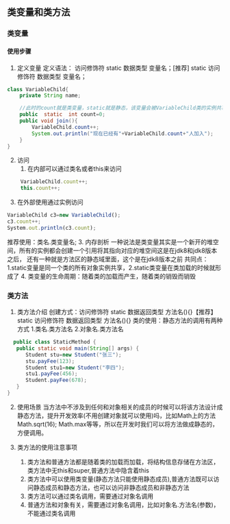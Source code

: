 ## 类变量和类方法

### 类变量
#### 使用步骤
1. 定义变量
定义语法：
访问修饰符 static 数据类型 变量名；[推荐]
static 访问修饰符 数据类型 变量名；
```java
class VariableChild{
    private String name;

    //此时的count就是类变量，static就是静态，该变量会被VariableChild类的实例共享，类变量可以通过类名来访问
    public  static  int count=0;
    public void join(){
        VariableChild.count++;
        System.out.println("现在已经有"+VariableChild.count+"人加入");
    }
}
```
2. 访问
   1. 在内部可以通过类名或者this来访问
   ```js
    VariableChild.count++;
    this.count++;
    ```
  2. 在外部使用通过实例访问
   ```js
   VariableChild c3=new VariableChild();
   c3.count++;
   System.out.println(c3.count);
   ```
   推荐使用：类名.类变量名;
3. 内存剖析
一种说法是类变量其实是一个新开的堆空间，所有的实例都会创建一个引用将其指向对应的堆空间这是在jdk8和jdk8版本之后，
还有一种就是方法区的静态域里面，这个是在jdk8版本之前
共同点：1.static变量是同一个类的所有对象实例共享，2.static类变量在类加载的时候就形成了
4. 类变量的生命周期：随着类的加载而产生，随着类的销毁而销毁


### 类方法
1. 类方法介绍
创建方式：访问修饰符 static 数据返回类型 方法名(){}【推荐】
static 访问修饰符 数据返回类型 方法名(){}
类的使用：静态方法的调用有两种方式
1.类名.类方法名
2.对象名.类方法名
```java
  public class StaticMethod {
   public static void main(String[] args) {
      Student stu=new Student("张三");
      stu.payFee(123);
      Student stu1=new Student("李四");
      stu1.payFee(456);
      Student.payFee(678);
   }
}
```

2. 使用场景
当方法中不涉及到任何和对象相关的成员的时候可以将该方法设计成静态方法，提升开发效率(不用创建对象就可以使用)吗，比如Math上的方法Math.sqrt(16); 
Math.max等等，所以在开发时我们可以将方法做成静态的，方便调用。

3. 类方法的使用注意事项
   1. 类方法和普通方法都是随着类的加载而加载，将结构信息存储在方法区，类方法中无this和super,普通方法中隐含着this
   2. 类方法中可以使用类变量(静态方法只能使用静态成员),普通方法既可以访问静态成员和静态方法，也可以访问非静态成员和非静态方法
   3. 类方法可以通过类名调用，需要通过对象名调用
   4. 普通方法和对象有关，需要通过对象名调用，比如对象名.方法名(参数)，不能通过类名调用
